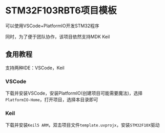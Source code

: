 # STM32F103RBT6项目模板

可以使用VSCode+PlatformIO开发STM32程序

同时，为了便于团队协作，该项目依然支持MDK Keil

## 食用教程

支持两种IDE：VSCode，Keil

### VSCode

下载并安装VSCode，安装PlatformIO(创建项目可能需要魔法)，选择`PlatformIO-Home`，打开项目，选择本目录即可

### Keil

下载并安装`Keil5 ARM`，双击项目文件`template.uvprojx`，安装`STM32F10X`驱动
